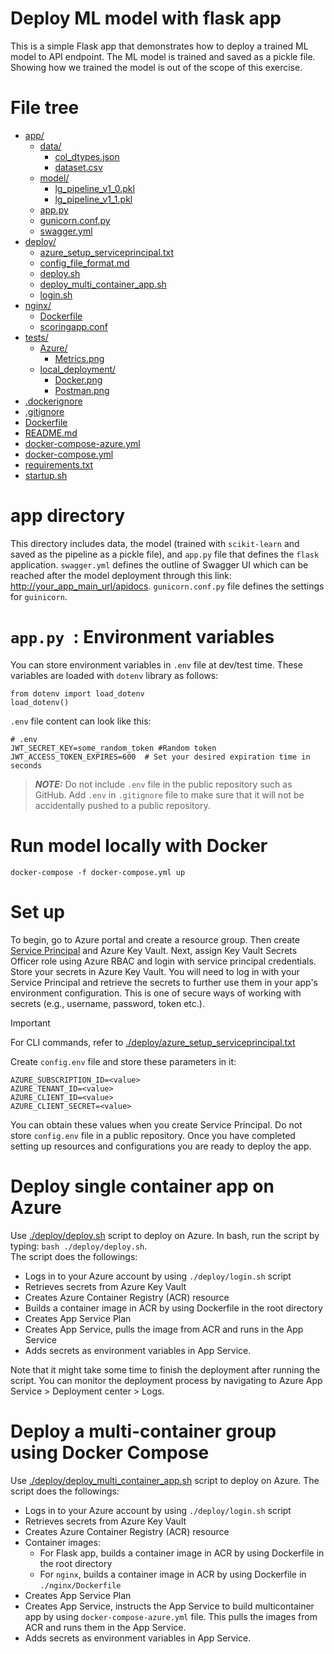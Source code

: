 # Deploy ML model with flask app

This is a simple Flask app that demonstrates how to deploy a trained ML model to API endpoint. The ML model is trained and saved as a pickle file. Showing how we trained the model is out of the scope of this exercise.

# File tree


* [app/](./flaskapp/app)
  * [data/](./flaskapp/app/data)
    * [col_dtypes.json](./flaskapp/app/data/col_dtypes.json)
    * [dataset.csv](./flaskapp/app/data/dataset.csv)
  * [model/](./flaskapp/app/model)
    * [lg_pipeline_v1_0.pkl](./flaskapp/app/model/lg_pipeline_v1_0.pkl)
    * [lg_pipeline_v1_1.pkl](./flaskapp/app/model/lg_pipeline_v1_1.pkl)
  * [app.py](./flaskapp/app/app.py)
  * [gunicorn.conf.py](./flaskapp/app/gunicorn.conf.py)
  * [swagger.yml](./flaskapp/app/swagger.yml)
* [deploy/](./flaskapp/deploy)
  * [azure_setup_serviceprincipal.txt](./flaskapp/deploy/azure_setup_serviceprincipal.txt)
  * [config_file_format.md](./flaskapp/deploy/config_file_format.md)
  * [deploy.sh](./flaskapp/deploy/deploy.sh)
  * [deploy_multi_container_app.sh](./flaskapp/deploy/deploy_multi_container_app.sh)
  * [login.sh](./flaskapp/deploy/login.sh)
* [nginx/](./flaskapp/nginx)
  * [Dockerfile](./flaskapp/nginx/Dockerfile)
  * [scoringapp.conf](./flaskapp/nginx/scoringapp.conf)
* [tests/](./flaskapp/tests)
  * [Azure/](./flaskapp/tests/Azure)
    * [Metrics.png](./flaskapp/tests/Azure/Metrics.png)
  * [local_deployment/](./flaskapp/tests/local_deployment)
    * [Docker.png](./flaskapp/tests/local_deployment/Docker.png)
    * [Postman.png](./flaskapp/tests/local_deployment/Postman.png)
* [.dockerignore](./flaskapp/.dockerignore)
* [.gitignore](./flaskapp/.gitignore)
* [Dockerfile](./flaskapp/Dockerfile)
* [README.md](./flaskapp/README.md)
* [docker-compose-azure.yml](./flaskapp/docker-compose-azure.yml)
* [docker-compose.yml](./flaskapp/docker-compose.yml)
* [requirements.txt](./flaskapp/requirements.txt)
* [startup.sh](./flaskapp/startup.sh)


# app directory
This directory includes data, the model (trained with `scikit-learn` and saved as the pipeline as a pickle file), and `app.py` file that defines the `flask` application. `swagger.yml` defines the outline of Swagger UI which can be reached after the model deployment through this link: <http://your_app_main_url/apidocs>. `gunicorn.conf.py` file defines the settings for `guinicorn`.

# `app.py `: Environment variables
You can store environment variables in `.env` file at dev/test time. These variables are loaded with `dotenv` library as follows:

```
from dotenv import load_dotenv
load_dotenv()
```

`.env` file content can look like this:

```
# .env
JWT_SECRET_KEY=some_random_token #Random token
JWT_ACCESS_TOKEN_EXPIRES=600  # Set your desired expiration time in seconds
```
> **_NOTE:_** Do not include `.env` file in the public repository such as GitHub. Add `.env` in `.gitignore` file to make sure that it will not be accidentally pushed to a public repository.

# Run model locally with Docker

`docker-compose -f docker-compose.yml up`

# Set up

To begin, go to Azure portal and create a resource group. Then create [Service Principal](https://learn.microsoft.com/en-us/cli/azure/azure-cli-sp-tutorial-1?tabs=bash) and Azure Key Vault. Next, assign Key Vault Secrets Officer role using Azure RBAC and login with service principal credentials. Store your secrets in Azure Key Vault. You will need to log in with your Service Principal and retrieve the secrets to further use them in your app's environment configuration. This is one of secure ways of working with secrets (e.g., username, password, token etc.). 

> [!IMPORTANT]  
> For CLI commands, refer to [./deploy/azure_setup_serviceprincipal.txt](https://github.com/parviz11/flaskapp/blob/main/deploy/azure_setup_serviceprincipal.txt)

Create `config.env` file and store these parameters in it:

```
AZURE_SUBSCRIPTION_ID=<value>
AZURE_TENANT_ID=<value>
AZURE_CLIENT_ID=<value>
AZURE_CLIENT_SECRET=<value>
```

You can obtain these values when you create Service Principal.
Do not store `config.env` file in a public repository. 
Once you have completed setting up resources and configurations you are ready to deploy the app.

# Deploy single container app on Azure

Use [./deploy/deploy.sh](https://github.com/parviz11/flaskapp/blob/main/deploy/deploy.sh) script to deploy on Azure. In bash, run the script by typing: `bash ./deploy/deploy.sh`. <br>
The script does the followings:

* Logs in to your Azure account by using `./deploy/login.sh` script
* Retrieves secrets from Azure Key Vault
* Creates Azure Container Registry (ACR) resource
* Builds a container image in ACR by using Dockerfile in the root directory
* Creates App Service Plan
* Creates App Service, pulls the image from ACR and runs in the App Service
* Adds secrets as environment variables in App Service.

Note that it might take some time to finish the deployment after running the script. You can monitor the deployment process by navigating to Azure App Service > Deployment center > Logs.

# Deploy a multi-container group using Docker Compose

Use [./deploy/deploy_multi_container_app.sh](https://github.com/parviz11/flaskapp/blob/main/deploy/deploy_multi_container_app.sh) script to deploy on Azure. The script does the followings:

* Logs in to your Azure account by using `./deploy/login.sh` script
* Retrieves secrets from Azure Key Vault
* Creates Azure Container Registry (ACR) resource
* Container images:
  * For Flask app, builds a container image in ACR by using Dockerfile in the root directory
  * For `nginx`, builds a container image in ACR by using Dockerfile in `./nginx/Dockerfile`
* Creates App Service Plan
* Creates App Service, instructs the App Service to build multicontainer app by using `docker-compose-azure.yml` file. This pulls the images from ACR and runs them in the App Service.
* Adds secrets as environment variables in App Service.
